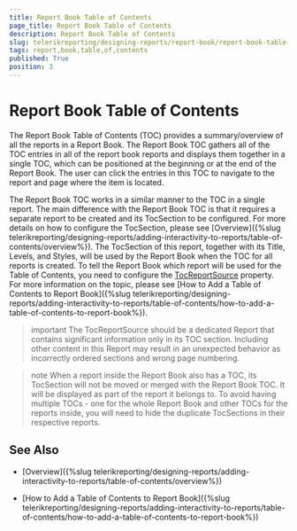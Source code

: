 ```yaml
---
title: Report Book Table of Contents
page_title: Report Book Table of Contents 
description: Report Book Table of Contents
slug: telerikreporting/designing-reports/report-book/report-book-table-of-contents
tags: report,book,table,of,contents
published: True
position: 3
---
```


# Report Book Table of Contents

The Report Book Table of Contents (TOC) provides a summary/overview of all the reports in a Report Book. The Report Book TOC gathers all of the TOC entries in all of the report book reports and displays them together in a single TOC, which can be positioned at the beginning or at the end of the Report Book. The user can click the entries in this TOC to navigate to the report and page where the item is located. 

The Report Book TOC works in a similar manner to the TOC in a single report. The main difference with the Report Book TOC is that it requires a separate report to be created and its TocSection to be configured. For more details on how to configure the TocSection, please see [Overview]({%slug telerikreporting/designing-reports/adding-interactivity-to-reports/table-of-contents/overview%}). The TocSection of this report, together with its Title, Levels, and Styles, will be used by the Report Book when the TOC for all reports is created. To tell the Report Book which report will be used for the Table of Contents, you need to configure the [TocReportSource](/reporting/api/Telerik.Reporting.ReportBook#Telerik_Reporting_ReportBook_TocReportSource) property. For more information on the topic, please see [How to Add a Table of Contents to Report Book]({%slug telerikreporting/designing-reports/adding-interactivity-to-reports/table-of-contents/how-to-add-a-table-of-contents-to-report-book%}). 

>important The TocReportSource should be a dedicated Report that contains significant information only in its TOC section. Including other content in this Report may result in an unexpected behavior as incorrectly ordered sections and wrong page numbering.

>note When a report inside the Report Book also has a TOC, its TocSection will not be moved or merged with the Report Book TOC. It will be displayed as part of the report it belongs to. To avoid having multiple TOCs - one for the whole Report Book and other TOCs for the reports inside, you will need to hide the duplicate TocSections in their respective reports. 

## See Also

 * [Overview]({%slug telerikreporting/designing-reports/adding-interactivity-to-reports/table-of-contents/overview%})

 * [How to Add a Table of Contents to Report Book]({%slug telerikreporting/designing-reports/adding-interactivity-to-reports/table-of-contents/how-to-add-a-table-of-contents-to-report-book%})
